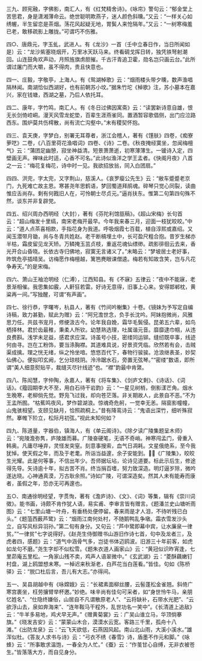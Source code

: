 <!-- { "loadSidebar": true } -->
三九、顾宪融，字佛影，南汇人，有《红梵精舍诗》。《咏帘》警句云：“郁金堂上苦思君，身是潇湘薄命云。绝世聪明欺燕子，迷人颜色斜曛。”又云：“一样关心如绣幄，半生留恋是茶烟。荡花风起疑无地，胃鬓人来怆隔年。”又云：“一树寒梅羞已老，敢移疏影上雕拢。”可谓巧不伤雅。

四○、唐鼎元，字玉虬，武进人。有《龙沙》一首（壬中立春日作，当日所闻如是）云：“龙沙紫塞晓烟开，万里冰天跃马来。终看碉戈挥日转，独凭铁弩射潮回。山连鼓角欢声动，月照旌旗虏胆摧。千古汗青追卫霍，勋名岂只画云台。”此所谓过屠门而大嚼，虽不得肉，贵且快意也。

四一、庄毅，字敬亭，上海人。有《鸳湖棹歌》云：“烟雨楼头带夕曛，数声渔唱隔林闻。南湖恰似西湖好，也有前朝苏小坟。”据朱竹坨《棹歌》注，苏小墓本在嘉兴，家在钱塘，西湖之墓，乃后人依托耳。

四二、康年，字竹鸣，南汇人。有《冬日过佛因寓斋》云：“读罢新诗意自雄，恨无长剑倚崆峒。漫天风雪龙蛇垫，百辈生涯燕雀同。置酒暂容歌倡侧，出门应泣路西东。围炉莫共伤樗散，尚有流亡沟壑中。”末有稷契怀抱。

四三、袁天庚，字梦白，别署无耳尊者，浙江会稽人，著有《馑肤》四卷，《痴寮萝呓》二卷，《八百里荷花渔唱词》四卷、《诗》二卷。《秋夜掩经寞坐，忽闻梅檀气》云：“蒲团足幽憩，寂坐神益清。短景萧萧逝，初寒薄薄生。一锾诗入定，四壁画无声。禅味此时适，心香不可名。”此诗似渔洋之学王孟者。《快阁月夜》八首之一云：“梅花复梅花，诗中时一见。我欲招放翁，同入白团扇。”

四四、洪完，字太完，又字荆山，慈溪人。《哀罗瘿公先生》云：“敝车蹙蹙老京门，九死难亡故主恩。寒甚尧年思鹤语，梦回蜀道拜鹃魂。碎琴只觉心同裂，读曲惟应舌尚存。剩有何戡旧人在，可怜朝士尽贞元。”逼肖扶东。惟第二句第四句殊不然，谈东并非复辟党。

四五、绍兴周办西明经（大封），著有《芬陀利馆瓿稿》。《超山宋梅》长句首云：“超山梅发十里缟，南宋老梅开最早。今年我来春三月，迎面一枝犹皎皎。”中云：“道人点茶喜相款，手指花身为我道。呼吸烟霞七百载，植自淳熙或嘉绍。又闻玉潜带月锄，尚与冬青共姓赵。老干断槁埋土中，长可盈尺粗合抱。昔岁生梯亦半枯，霜皮留见龙天矫。万鳞掩玉茁贞枝，重返花魂仙缥缈。疏影徘徊云去来，香光开合山昏晓。长依古寺归佛地，寂寞无言诸义了。”末略云：“梦坡居士老好事，昨筑危亭插晴吴。访梅愿作梅檀越，篱笆麂眼课僧逵。梅若有知故含笑，岂与凡花争寿天。”的是宋梅。

四六、萧山王袖沧明经（仁溥），江西知县。有《不寐》五律云：”夜中不能寐，老景渐相催。我思集如霰，人鼾狂若雷。好诗无意得，旧事上心来。安得邯郸枕，黄粱再一间。”写独醒，可谓“有声画”。

四七、徐行恭，字曙岑，杭县人，著有《竹间吟榭集》十卷。《镜妹为予写定自编诗稿，致力甚勤，赋此为赠》云：“阿兄澹世念，负手长沈吟。阿妹抱微尚，风雅思力任。共兹书宠月，修绠汲古今。论年我自娩，霜华毛鬓侵。昆弟五六辈，如鸟栖择林。君於齿最稚，秉柔人所钦。幼慧熟选理，吐属谐元音。靡靡逮巾帼，从违良费斟。浅学未足益，感君求应深。诗虽号小技，密缕同运铆。缝纫既卒事，线迹何由寻。岂在工粉饰，要当涤胸襟。其道难具说，好景资凭临。欣然若有会，击贼渠成擒。理之恍无绪，纵之怜坐喑。悠悠百代下，春物行骏骏。沧浪继表圣，妙契仙佛心。便拟叩玄阙，乞分琼枝阴。泠泠踞水石，旁置无弦琴。”“密缕”数语，即所谓“美人细意熨贴平，裁缝灭尽针线迹”也。“襟”韵最中肯綮。

四八、陈闳慧，字仲陶，永嘉人，著有《将车集》、《剑庐文剩》、《诗话》、《词话》。《籀园期李大不至，用白石待干岩韵》云：“一星见树梢，倒影漾芒角。烟水生晚寒，老柳倘先觉。野凫飞过我，却向苍茫落。非关期故人，此景自不恶。”不为王孟所囿。“枯蕉鸣夜风，梦作碧湖浪。惊魂奇危舸，一觉幸无恙。隔窗影幢幢，山鬼骇相望。支颐见缺月，恰照疏桐上。”昔有降鸾诗云：“鬼语出深竹，细听殊寂然。搴帷下阶立，松际月初弦。”视此未知何如？

四九、陈道量，字器伯，镇海人，有《单云阁诗》。《除夕读广陵集题呈木师》云：“宛陵澹弥隽，庐陵雄而募。广陵奋硬笔，无语不奇峭。神寒闯孟门，骨重入韩奥。凡庸尽唾弃，灵怪发突窒。刻意事搜索，血气日凋耗。文星俄绝系，至今我犹悼。使天假之年，而及于老耄。所诣当益邃，余子安能到。《广陵集》，皎皎生光耀。此是何等事，不信出年少。吾师据坛坫，论诗见道要。标此示后生，修途得先导。矢诗逾十年，拟古苦不肖。终当捐百嗜，努力致深造。明灯逼岁除，微吟遂达晓。心神通真漠，万古耿余照。”诗如广陵，可谓深造矣。然其人未有能寿而康者，虽假之年，恐亦无可再邃也。

五○、南通徐明经望，字贯恂，著有《澹庐诗》、《文》、《词》等集，辑有《崇川词徵》。能书画，诗颇不肯作犹人语，易实甫、李审言皆有赠言。《题潘兰史山塘听雨图》云：“七里山塘一叶舟，有垂杨处便停留。春来雨是才人泪，不待听残已白头。”《题菹西薮芦鹭》云：“烟雨江南何处村，不随鹅鸭乱争墩。霜衣雪发沙头立，自写风标异羽孙。”第二旬有身分。又句云：“芦中鹭即幕中宾，让水廉泉一律贫。”“一律贫”七字说得好。《赵尧生侍御赠书山游旧作诗七首，句中及龙者三，及虎者四，感题》云：“道气中涵骨气多，岂徒书体迈鸥波。旧游三十年前客，如虎如龙句不磨。”尧生字却不似松雪。《题朱衣道人画家山》云：“黄冠似识昨宵逢，七里茆庵五里松。一角家山残不卖，鸡声人语翠微中。”《玄武湖》云：“菱酥藕嫩钉村盘，湖上鸥盟想未寒。一棹迟来秋渐老，白芦花当白莲看。”皆佳。句如《陈桥驿》云：“脱口杜后言，吾儿有大志。”亦得间。

五一、吴县胡越中有《咏嫦娥》云：“长裙素面柳丝腰，云髻蓬松金雀翘。斜倚广寒宫裹坐，枉劳攘臂举杯邀。”妙绝。味辛尚有佳句可采者，如“身世怜牛马，亲朋忆姓名”、“仕隐终嫌俗，山居自不凡谓散原老人”、“云将缺补，石带水光肥”、“云欲浮山去，泉如奔海来”、“连年鞍马干程外，乱世功名一笑中”。《长清道上追敌》云：“牛羊多易地，鸡犬早无声。”《赠黄菊裳》云：广吴山谁立马，华顶倘搴旗。”《晓发吉安》云：“蒙蒙山木合，漠漠水云宽。客路三千里，孤舟十八滩。”《出防龙泉》云：“云飞天欲低，石燕因风起。南山北山雨，大溪小溪水。”雄浑似杜。《答友人求书与诗》云：“弓衣不绣《春雪》诗，盾墨不作元和脚。”《咏蜂》云：“所事敢求温饱，一春全为人忙。”《蚕》云：“作茧甘心自缚，无非衣被苍生。”皆落落大方，而自见身分。

